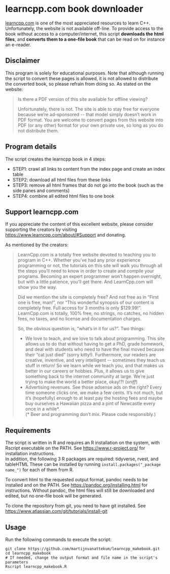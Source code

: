 # learncpp.com book downloader

[learncpp.com](www.learncpp.com) is one of the most appreciated resources to learn C++. Unfortunately, the
website is not available off-line. To provide access to the book without access to a
computer/internet, this script **downloads the html files**, and **converts them to a one-file
book** that can be read on for instance an e-reader.

## Disclaimer
This program is solely for educational purposes. Note that although running the
script to convert these pages is allowed, it is not allowed to distribute the converted book,
so please refrain from doing so. As stated on the website:

> Is there a PDF version of this site available for offline viewing?
>
> Unfortunately, there is not. The site is able to stay free for everyone because we’re ad-sponsored -- that model simply doesn’t work in
> PDF format. You are welcome to convert pages from this website into PDF (or any other) format for your own private use, so long as you
> do not distribute them.

## Program details
The script creates the learncpp book in 4 steps:  
* STEP1: crawl all links to content from the index page and create an index table  
* STEP2: download all html files from these links  
* STEP3: remove all html frames that do not go into the book (such as the side panes and comments)
* STEP4: combine all edited html files to one book  

## Support learncpp.com
If you appreciate the content of this excellent website, please
consider supporting the creators by visiting https://www.learncpp.com/about/#Support and donating.

As mentioned by the creators:

> LearnCpp.com is a totally free website devoted to teaching you to program in C++. Whether you’ve had any prior experience programming or not, the tutorials on this site will walk you through all the steps you’ll need to know in order to create and compile your programs. Becoming an expert programmer won’t happen overnight, but with a little patience, you’ll get there. And LearnCpp.com will show you the way.
>
> Did we mention the site is completely free? And not free as in “First one is free, man!”, nor “This wonderful synopsis of our content is completely free. Full access for 3 months is only $129.99!”. LearnCpp.com is totally, 100% free, no strings, no catches, no hidden fees, no taxes, and no license and documentation charges.
>
> So, the obvious question is, “what’s in it for us?”. Two things:
>
> * We love to teach, and we love to talk about programming. This site allows us to do that without having to get a PhD, grade homework, and deal with students who need to have the final moved because their “cat just died” (sorry kitty!). Furthermore, our readers are creative, inventive, and very intelligent -- sometimes they teach us stuff in return! So we learn while we teach you, and that makes us better in our careers or hobbies. Plus, it allows us to give something back to the internet community at large. We’re just trying to make the world a better place, okay!?! (*sniff*)  
> * Advertising revenues. See those adsense ads on the right? Every time someone clicks one, we make a few cents. It’s not much, but it’s (hopefully) enough to at least pay the hosting fees and maybe buy ourselves a Hawaiian pizza and a pint of Newcastle every once in a while\*.  
> (\* Beer and programming don’t mix. Please code responsibly.)

## Requirements
The script is written in R and requires an R installation on the system, with Rscript executable on the PATH.
See https://www.r-project.org/ for installation instructions.  
In addition, the following 3 R packages are required: tidyverse, rvest, and tableHTML These can be installed by running ```install.packages("_package name_")``` for each of them from R.

To convert html to the requested output format, pandoc needs to be installed and on the PATH. See
https://pandoc.org/installing.html for instructions. Without pandoc, the html files will still
be downloaded and edited, but no one-file book will be generated.

To clone the repository from git, you need to have git installed. See https://www.atlassian.com/git/tutorials/install-git

## Usage
Run the following commands to execute the script:
```
git clone https://github.com/martijnvanattekum/learncpp_makebook.git
cd learncpp_makebook
# If needed, change the output format and file name in the script's parameters
Rscript learncpp_makebook.R
```

